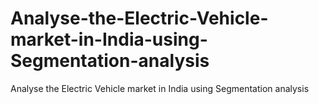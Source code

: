# Analyse-the-Electric-Vehicle-market-in-India-using-Segmentation-analysis
Analyse the Electric Vehicle market in India using Segmentation analysis

